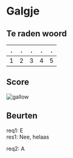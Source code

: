 # Galgje

## Te raden woord

|.|.|.|.|.|
|-|-|-|-|-|
|1|2|3|4|5|

## Score
![gallow](./images/2.png)

## Beurten
req1: E  
res1: Nee, helaas  


req2: A
